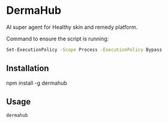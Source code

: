 # DermaHub
AI super agent for Healthy skin and remedy platform.

Command to ensure the script is running:
```bash
Set-ExecutionPolicy -Scope Process -ExecutionPolicy Bypass

```

## Installation

npm install -g dermahub

## Usage 
```bash
dermahub
```
